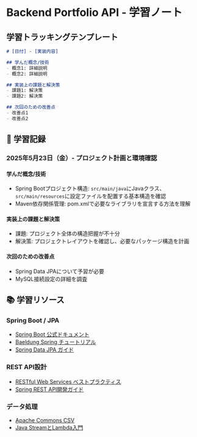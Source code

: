 # Backend Portfolio API - 学習ノート

## 学習トラッキングテンプレート

```markdown
# [日付] - [実装内容]

## 学んだ概念/技術
- 概念1: 詳細説明
- 概念2: 詳細説明

## 実装上の課題と解決策
- 課題1: 解決策
- 課題2: 解決策

## 次回のための改善点
- 改善点1
- 改善点2
```

## 📝 学習記録

### 2025年5月23日（金）- プロジェクト計画と環境確認

#### 学んだ概念/技術
- Spring Bootプロジェクト構造: `src/main/java`にJavaクラス、`src/main/resources`に設定ファイルを配置する基本構造を確認
- Maven依存関係管理: pom.xmlで必要なライブラリを宣言する方法を理解

#### 実装上の課題と解決策
- 課題: プロジェクト全体の構造把握が不十分
- 解決策: プロジェクトレイアウトを確認し、必要なパッケージ構造を計画

#### 次回のための改善点
- Spring Data JPAについて予習が必要
- MySQL接続設定の詳細を調査

## 📚 学習リソース

### Spring Boot / JPA
- [Spring Boot 公式ドキュメント](https://spring.io/projects/spring-boot)
- [Baeldung Spring チュートリアル](https://www.baeldung.com)
- [Spring Data JPA ガイド](https://spring.io/guides/gs/accessing-data-jpa/)

### REST API設計
- [RESTful Web Services ベストプラクティス](https://www.baeldung.com/rest-api-best-practices-design)
- [Spring REST API開発ガイド](https://spring.io/guides/tutorials/rest/)

### データ処理
- [Apache Commons CSV](https://commons.apache.org/proper/commons-csv/)
- [Java StreamとLambda入門](https://www.baeldung.com/java-8-streams) 